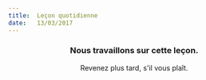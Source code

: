 ```yaml
---
title:  Leçon quotidienne
date:   13/03/2017
---
```


### <center>Nous travaillons sur cette leçon.</center>
<center>Revenez plus tard, s'il vous plaît.</center>
